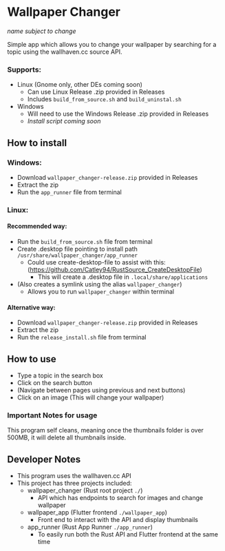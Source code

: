 # Wallpaper Changer
_name subject to change_

Simple app which allows you to change your wallpaper by searching for a topic using the wallhaven.cc source API.

### Supports:
- Linux (Gnome only, other DEs coming soon)
  - Can use Linux Release .zip provided in Releases
  - Includes `build_from_source.sh` and `build_uninstal.sh`
- Windows
  - Will need to use the Windows Release .zip provided in Releases
  - _Install script coming soon_

## How to install
### Windows:
- Download `wallpaper_changer-release.zip` provided in Releases
- Extract the zip
- Run the `app_runner` file from terminal

### Linux:

#### Recommended way:
- Run the `build_from_source.sh` file from terminal
- Create .desktop file pointing to install path `/usr/share/wallpaper_changer/app_runner`
  - Could use create-desktop-file to assist with this: (https://github.com/Catley94/RustSource_CreateDesktopFile)
    - This will create a .desktop file in `.local/share/applications`
- (Also creates a symlink using the alias `wallpaper_changer`)
  - Allows you to run `wallpaper_changer` within terminal

#### Alternative way:
- Download `wallpaper_changer-release.zip` provided in Releases
- Extract the zip
- Run the `release_install.sh` file from terminal

## How to use
- Type a topic in the search box 
- Click on the search button
- (Navigate between pages using previous and next buttons)
- Click on an image (This will change your wallpaper)


### Important Notes for usage
This program self cleans, meaning once the thumbnails folder is over 500MB, it will delete all thumbnails inside.

## Developer Notes
- This program uses the wallhaven.cc API
- This project has three projects included:
  - wallpaper_changer (Rust root project `./`)
    - API which has endpoints to search for images and change wallpaper
  - wallpaper_app (Flutter frontend `./wallpaper_app`)
    - Front end to interact with the API and display thumbnails
  - app_runner (Rust App Runner `./app_runner`)
    - To easily run both the Rust API and Flutter frontend at the same time